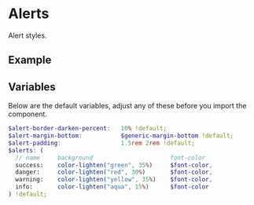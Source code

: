 # Alerts

Alert styles.

## Example

<script async src="//jsfiddle.net/karmacss/njatcx3p/embed/html,result/"></script>

## Variables

Below are the default variables, adjust any of these before you import the component.

```scss
$alert-border-darken-percent:   10% !default;
$alert-margin-bottom:           $generic-margin-bottom !default;
$alert-padding:                 1.5rem 2rem !default;
$alerts: (
  // name     background                      font-color
  success:    color-lighten("green", 35%)     $font-color,
  danger:     color-lighten("red", 30%)       $font-color,
  warning:    color-lighten("yellow", 35%)    $font-color,
  info:       color-lighten("aqua", 15%)      $font-color
) !default;
```